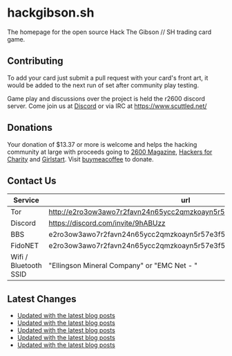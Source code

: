 # hackgibson.sh
The homepage for the open source Hack The Gibson // SH trading card game.


## Contributing

To add your card just submit a pull request with your card's front art, it would be added to the next run of set after community play testing.

Game play and discussions over the project is held the r2600 discord server. Come join us at [Discord](https://discord.com/invite/9hABUzz) or via IRC at https://www.scuttled.net/


## Donations

Your donation of $13.37 or more is welcome and helps the hacking community at large with proceeds going to [2600 Magazine](https://2600.com/), [Hackers for Charity](https://hackersforcharity.org) and [Girlstart](https://girlstart.org).  Visit [buymeacoffee](https://www.buymeacoffee.com/hackgibson.sh) to donate.


## Contact Us

Service | url
-|-
Tor | http://e2ro3ow3awo7r2favn24n65ycc2qmzkoayn5r57e3f56nvjwdcgg32ad.onion
Discord | https://discord.com/invite/9hABUzz
BBS | e2ro3ow3awo7r2favn24n65ycc2qmzkoayn5r57e3f56nvjwdcgg32ad.onion:23
FidoNET | e2ro3ow3awo7r2favn24n65ycc2qmzkoayn5r57e3f56nvjwdcgg32ad.onion:24554
Wifi / Bluetooth SSID | "Ellingson Mineral Company" or "EMC Net - <fidonet address>"

## Latest Changes
<!-- BLOG-POST-LIST:START -->
- [Updated with the latest blog posts](https://github.com/DFW2600/hackgibson.sh/commit/76ded086f4910aa60e6fd897d91483660acd0f0a)
- [Updated with the latest blog posts](https://github.com/DFW2600/hackgibson.sh/commit/f677ac12a9e31edbf99c6bc236112bae5e544968)
- [Updated with the latest blog posts](https://github.com/DFW2600/hackgibson.sh/commit/b2fbb996876bacd9c536baecadcca3c20bf49c2a)
- [Updated with the latest blog posts](https://github.com/DFW2600/hackgibson.sh/commit/27bc5ba552af52262e596a231ae11a063164d517)
- [Updated with the latest blog posts](https://github.com/DFW2600/hackgibson.sh/commit/c1d0c0ea15ae5d447f3d1ee0fc7767295a32f3f8)
<!-- BLOG-POST-LIST:END -->
